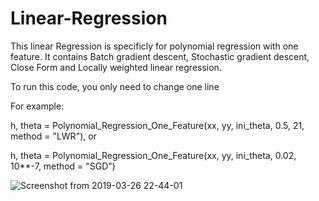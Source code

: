 # Linear-Regression
This linear Regression is specificly for polynomial regression with one feature. It contains Batch gradient descent, Stochastic gradient descent, Close Form and Locally weighted linear regression.

To run this code, you only need to change one line

For example:

h, theta = Polynomial_Regression_One_Feature(xx, yy, ini_theta, 0.5, 21, method = "LWR"), or

h, theta = Polynomial_Regression_One_Feature(xx, yy, ini_theta, 0.02, 10**-7, method = "SGD")


![Screenshot from 2019-03-26 22-44-01](https://user-images.githubusercontent.com/47189577/55035670-d4bb6980-5018-11e9-814e-b26a91bf3325.png)
